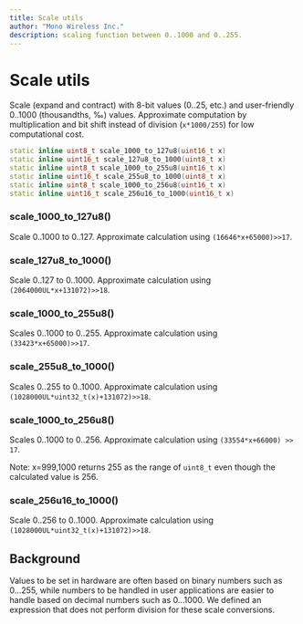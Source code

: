 ```yaml
---
title: Scale utils
author: "Mono Wireless Inc."
description: scaling function between 0..1000 and 0..255.
---
```

# Scale utils

Scale (expand and contract) with 8-bit values (0..25, etc.) and user-friendly 0..1000 (thousandths, ‰) values. Approximate computation by multiplication and bit shift instead of division (`x*1000/255`) for low computational cost.

```cpp
static inline uint8_t scale_1000_to_127u8(uint16_t x)
static inline uint16_t scale_127u8_to_1000(uint8_t x)
static inline uint8_t scale_1000_to_255u8(uint16_t x)
static inline uint16_t scale_255u8_to_1000(uint8_t x)
static inline uint8_t scale_1000_to_256u8(uint16_t x)
static inline uint16_t scale_256u16_to_1000(uint16_t x)
```



### scale\_1000\_to\_127u8()

Scale 0..1000 to 0..127. Approximate calculation using `(16646*x+65000)>>17`.

### scale\_127u8\_to\_1000()

Scale 0..127 to 0..1000. Approximate calculation using `(2064000UL*x+131072)>>18`.

### scale\_1000\_to\_255u8()

Scales 0..1000 to 0..255. Approximate calculation using `(33423*x+65000)>>17`.

### scale\_255u8\_to\_1000()

Scales 0..255 to 0..1000. Approximate calculation using `(1028000UL*uint32_t(x)+131072)>>18`.

### scale\_1000\_to\_256u8()

Scales 0..1000 to 0..256. Approximate calculation using `(33554*x+66000) >> 17`.

Note: x=999,1000 returns 255 as the range of `uint8_t` even though the calculated value is 256.

### scale\_256u16\_to\_1000()

Scale 0..256 to 0..1000. Approximate calculation using `(1028000UL*uint32_t(x)+131072)>>18`.



## Background

Values to be set in hardware are often based on binary numbers such as 0...255, while numbers to be handled in user applications are easier to handle based on decimal numbers such as 0...1000. We defined an expression that does not perform division for these scale conversions.
